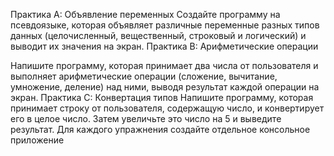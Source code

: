 Практика A: Объявление переменных 
Создайте программу на псевдоязыке, которая объявляет различные переменные разных типов данных (целочисленный, вещественный, строковый и логический) и выводит их значения на экран.
Практика B: Арифметические операции

 Напишите программу, которая принимает два числа от пользователя и выполняет арифметические операции (сложение, вычитание, умножение, деление) над ними, выводя результат каждой операции на экран.
Практика C: Конвертация типов
 Напишите программу, которая принимает строку от пользователя, содержащую число, и конвертирует его в целое число. Затем увеличьте это число на 5 и выведите результат.
Для каждого упражнения создайте отдельное консольное приложение
